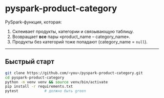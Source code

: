 # pyspark-product-category

PySpark-функция, которая:

1. Склеивает продукты, категории и связывающую таблицу.
2. Возвращает **все** пары «product_name – category_name».
3. Продукты без категорий тоже попадают (category_name = `null`).

---

## Быстрый старт

```bash
git clone https://github.com/<you>/pyspark-product-category.git
cd pyspark-product-category
python -m venv venv && source venv/bin/activate
pip install -r requirements.txt
pytest            # должно быть green
